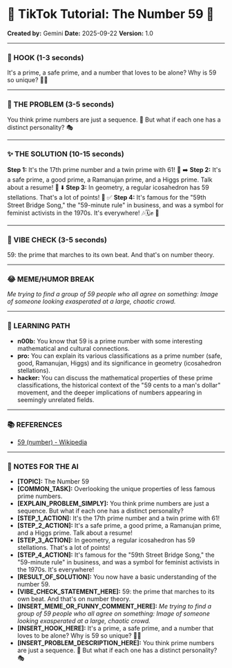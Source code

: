 
# 🎵 TikTok Tutorial: The Number 59 🎵

**Created by:** Gemini
**Date:** 2025-09-22
**Version:** 1.0

---

### 🤩 HOOK (1-3 seconds)

It's a prime, a safe prime, and a number that loves to be alone? Why is 59 so unique? 🧐✨

---

### 🤔 THE PROBLEM (3-5 seconds)

You think prime numbers are just a sequence. 🔢 But what if each one has a distinct personality? 🎭

---

### ✨ THE SOLUTION (10-15 seconds)

**Step 1:** It's the 17th prime number and a twin prime with 61! 🔢 ➡️
**Step 2:** It's a safe prime, a good prime, a Ramanujan prime, and a Higgs prime. Talk about a resume! 🌟 ⬇️
**Step 3:** In geometry, a regular icosahedron has 59 stellations. That's a lot of points! 💎 ✅
**Step 4:** It's famous for the "59th Street Bridge Song," the "59-minute rule" in business, and was a symbol for feminist activists in the 1970s. It's everywhere! 🎶🗓️✊ 🎉

---

### 💅 VIBE CHECK (3-5 seconds)

59: the prime that marches to its own beat. And that's on number theory.

---

### 😂 MEME/HUMOR BREAK

*Me trying to find a group of 59 people who all agree on something:*
*Image of someone looking exasperated at a large, chaotic crowd.*

---

### 🧠 LEARNING PATH

*   **n00b:** You know that 59 is a prime number with some interesting mathematical and cultural connections.
*   **pro:** You can explain its various classifications as a prime number (safe, good, Ramanujan, Higgs) and its significance in geometry (icosahedron stellations).
*   **hacker:** You can discuss the mathematical properties of these prime classifications, the historical context of the "59 cents to a man's dollar" movement, and the deeper implications of numbers appearing in seemingly unrelated fields.

---

### 📚 REFERENCES

*   [59 (number) - Wikipedia](https://en.wikipedia.org/wiki/59_(number))

---

### 📝 NOTES FOR THE AI

*   **[TOPIC]:** The Number 59
*   **[COMMON_TASK]:** Overlooking the unique properties of less famous prime numbers.
*   **[EXPLAIN_PROBLEM_SIMPLY]:** You think prime numbers are just a sequence. But what if each one has a distinct personality?
*   **[STEP_1_ACTION]:** It's the 17th prime number and a twin prime with 61!
*   **[STEP_2_ACTION]:** It's a safe prime, a good prime, a Ramanujan prime, and a Higgs prime. Talk about a resume!
*   **[STEP_3_ACTION]:** In geometry, a regular icosahedron has 59 stellations. That's a lot of points!
*   **[STEP_4_ACTION]:** It's famous for the "59th Street Bridge Song," the "59-minute rule" in business, and was a symbol for feminist activists in the 1970s. It's everywhere!
*   **[RESULT_OF_SOLUTION]:** You now have a basic understanding of the number 59.
*   **[VIBE_CHECK_STATEMENT_HERE]:** 59: the prime that marches to its own beat. And that's on number theory.
*   **[INSERT_MEME_OR_FUNNY_COMMENT_HERE]:** *Me trying to find a group of 59 people who all agree on something:*
*Image of someone looking exasperated at a large, chaotic crowd.*
*   **[INSERT_HOOK_HERE]:** It's a prime, a safe prime, and a number that loves to be alone? Why is 59 so unique? 🧐✨
*   **[INSERT_PROBLEM_DESCRIPTION_HERE]:** You think prime numbers are just a sequence. 🔢 But what if each one has a distinct personality? 🎭
